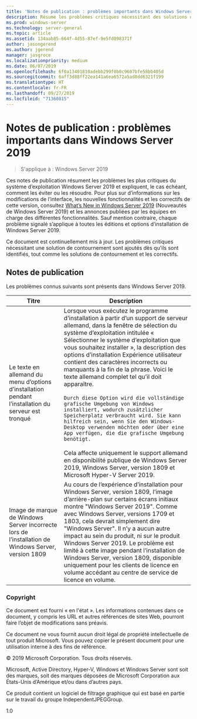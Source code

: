 ```yaml
---
title: 'Notes de publication : problèmes importants dans Windows Server 2019'
description: Résume les problèmes critiques nécessitant des solutions de contournement pour éviter une panne, des blocages, un échec d’installation ou une perte de données
ms.prod: windows-server
ms.technology: server-general
ms.topic: article
ms.assetid: 134aab85-664f-4d55-87ef-9e5fd098371f
author: jasongerend
ms.author: jgerend
manager: jasgroce
ms.localizationpriority: medium
ms.date: 06/07/2019
ms.openlocfilehash: 6f0a13401810adebb299f0b0c9607bfe58bb405d
ms.sourcegitcommit: 6aff3d88ff22ea141a6ea6572a5ad8dd6321f199
ms.translationtype: HT
ms.contentlocale: fr-FR
ms.lasthandoff: 09/27/2019
ms.locfileid: "71360815"
---
```

# <a name="release-notes---important-issues-in-windows-server-2019"></a>Notes de publication : problèmes importants dans Windows Server 2019

>S'applique à : Windows Server 2019

Ces notes de publication résument les problèmes les plus critiques du système d’exploitation Windows Server 2019 et expliquent, le cas échéant, comment les éviter ou les résoudre. Pour plus sur d’informations sur les modifications de l’interface, les nouvelles fonctionnalités et les correctifs de cette version, consultez [What’s New in Windows Server 2019](whats-new-19.md) (Nouveautés de Windows Server 2019) et les annonces publiées par les équipes en charge des différentes fonctionnalités. Sauf mention contraire, chaque problème signalé s’applique à toutes les éditions et options d’installation de Windows Server 2019.  

Ce document est continuellement mis à jour. Les problèmes critiques nécessitant une solution de contournement sont ajoutés dès qu’ils sont identifiés, tout comme les solutions de contournement et les correctifs.  

## <a name="release-notes"></a>Notes de publication

Les problèmes connus suivants sont présents dans Windows Server 2019.

| Titre         | Description                            |
| -----         | -----------                            |
| Le texte en allemand du menu d’options d’installation pendant l’installation du serveur est tronqué | Lorsque vous exécutez le programme d’installation à partir d’un support de serveur allemand, dans la fenêtre de sélection du système d’exploitation intitulée « Sélectionner le système d’exploitation que vous souhaitez installer », la description des options d’installation Expérience utilisateur contient des caractères incorrects ou manquants à la fin de la phrase. Voici le texte allemand complet tel qu’il doit apparaître.<br/>      <br/>`Durch diese Option wird die vollständige grafische Umgebung von Windows installiert, wodurch zusätzlicher Speicherplatz verbraucht wird. Sie kann hilfreich sein, wenn Sie den Windows-Desktop verwenden möchten oder über eine App verfügen, die die grafische Umgebung benötigt.` <br><br>Cela affecte uniquement le support allemand en disponibilité publique de Windows Server 2019, Windows Server, version 1809 et Microsoft Hyper-V Server 2019.|
| Image de marque de Windows Server incorrecte lors de l’installation de Windows Server, version 1809 | Au cours de l’expérience d’installation pour Windows Server, version 1809, l’image d’arrière-plan sur certains écrans initiaux montre &quot;Windows Server 2019&quot;.  Comme avec Windows Server, versions 1709 et 1803, cela devrait simplement dire &quot;Windows Server&quot;.  Il n’y a aucun autre impact au sein du produit, ni sur le produit Windows Server 2019.  Le problème est limité à cette image pendant l’installation de Windows Server, version 1809, disponible uniquement pour les clients de licence en volume accédant au centre de service de licence en volume.<br/> |

### <a name="copyright"></a>Copyright

Ce document est fourni « en l'état ». Les informations contenues dans ce document, y compris les URL et autres références de sites Web, pourront faire l’objet de modifications sans préavis.  

Ce document ne vous fournit aucun droit légal de propriété intellectuelle de tout produit Microsoft. Vous pouvez copier le présent document pour une utilisation interne à des fins de référence.

&copy; 2019 Microsoft Corporation. Tous droits réservés.  

Microsoft, Active Directory, Hyper-V, Windows et Windows Server sont soit des marques, soit des marques déposées de Microsoft Corporation aux États-Unis d’Amérique et/ou dans d’autres pays.  

Ce produit contient un logiciel de filtrage graphique qui est basé en partie sur le travail du groupe IndependentJPEGGroup.  


1.0  
